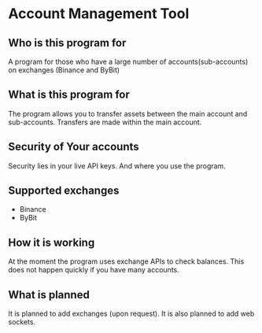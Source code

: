 # Account Management Tool

## Who is this program for
A program for those who have a large number of accounts(sub-accounts) on exchanges (Binance and ByBit)

## What is this program for
The program allows you to transfer assets between the main account and sub-accounts. Transfers are made within the main account.

## Security of Your accounts
Security lies in your live API keys. And where you use the program.

## Supported exchanges
- Binance
- ByBit

## How it is working
At the moment the program uses exchange APIs to check balances. This does not happen quickly if you have many accounts.

## What is planned
It is planned to add exchanges (upon request). It is also planned to add web sockets.

